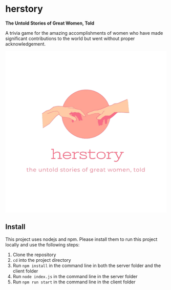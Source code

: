 # herstory

**The Untold Stories of Great Women, Told**

A trivia game for the amazing accomplishments of women who have made significant contributions to the world but went without proper acknowledgement.

![herstory logo](client/src/logo.png)

## Install
This project uses nodejs and npm. Please install them to run this project locally and use the following steps: 
1. Clone the repository
2. `cd` into the project directory
3. Run `npm install` in the command line in both the server folder and the client folder
4. Run `node index.js` in the command line in the server folder
5. Run `npm run start` in the command line in the client folder

